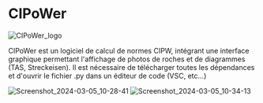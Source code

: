 # CIPoWer    


   ![CIPoWer_logo](https://github.com/lh67000/CIPoWer/assets/125373956/a0c00bc5-f7a5-43a6-b99a-a5abeb2e0663)

CIPoWer est un logiciel de calcul de normes CIPW, intégrant une interface graphique permettant l'affichage de photos de roches et de diagrammes (TAS, Streckeisen).
Il est nécessaire de télécharger toutes les dépendances et d'ouvrir le fichier .py dans un éditeur de code (VSC, etc...)

![Screenshot_2024-03-05_10-28-41](https://github.com/lh67000/CIPoWer/assets/125373956/39cac540-0449-4bf1-8a14-21a53a7fd7c1)
![Screenshot_2024-03-05_10-34-13](https://github.com/lh67000/CIPoWer/assets/125373956/cc0ac852-bb15-425f-9a44-522bb1b9864c)
